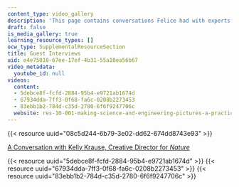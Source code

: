 ```yaml
---
content_type: video_gallery
description: 'This page contains conversations Felice had with experts in the field. '
draft: false
is_media_gallery: true
learning_resource_types: []
ocw_type: SupplementalResourceSection
title: Guest Interviews
uid: e4e75018-67ee-17ef-4b31-55a10ea56b67
video_metadata:
  youtube_id: null
videos:
  content:
  - 5debce8f-fcfd-2884-95b4-e9721ab1674d
  - 67934dda-7ff3-0f68-fa6c-0208b2273453
  - 83ebb1b2-784d-c35d-2780-6f6f9247706c
  website: res-10-001-making-science-and-engineering-pictures-a-practical-guide-to-presenting-your-work-spring-2016
---
```

{{< resource uuid="08c5d244-6b79-3e02-dd62-674dd8743e93" >}}

[A Conversation with Kelly Krause, Creative Director for *Nature*](https://web.archive.org/web/20150724173131/http://webcast.amps.ms.mit.edu/sum2015/ODL/1530/2/)

{{< resource uuid="5debce8f-fcfd-2884-95b4-e9721ab1674d" >}}
{{< resource uuid="67934dda-7ff3-0f68-fa6c-0208b2273453" >}}
{{< resource uuid="83ebb1b2-784d-c35d-2780-6f6f9247706c" >}}